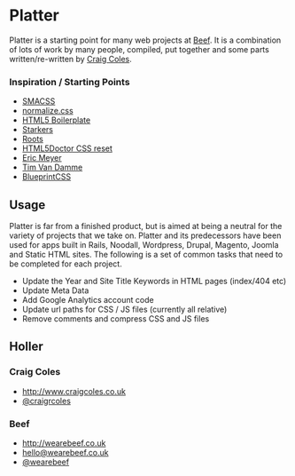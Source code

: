 #  Platter

Platter is a starting point for many web projects at [Beef](http://www.wearebeef.co.uk). It is a combination of lots of work by many people, compiled, put together and some parts written/re-written by [Craig Coles](http://www.craigcoles.uk).

###  Inspiration / Starting Points 

* [SMACSS](http://smacss.com/)
* [normalize.css](http://necolas.github.com/normalize.css/)
* [HTML5 Boilerplate](http://html5boilerplate.com)
* [Starkers](http://starkerstheme.com)
* [Roots](http://www.rootstheme.com)
* [HTML5Doctor CSS reset](http://html5doctor.com)
* [Eric Meyer](http://meyerweb.com/)
* [Tim Van Damme](http://maxvoltar.com/)
* [BlueprintCSS](http://www.blueprintcss.org)

## Usage

Platter is far from a finished product, but is aimed at being a neutral for the variety of projects that we take on. Platter and its predecessors have been used for apps built in Rails, Noodall, Wordpress, Drupal, Magento, Joomla and Static HTML sites. The following is a set of common tasks that need to be completed for each project. 

* Update the Year and Site Title Keywords in HTML pages (index/404 etc)
* Update Meta Data
* Add Google Analytics account code
* Update url paths for CSS / JS files (currently all relative)
* Remove comments and compress CSS and JS files

## Holler

### Craig Coles

* http://www.craigcoles.co.uk
* [@craigrcoles](http://twitter.com/craigrcoles)

### Beef

* http://wearebeef.co.uk
* hello@wearebeef.co.uk
* [@wearebeef](http://twitter.com/wearebeef)